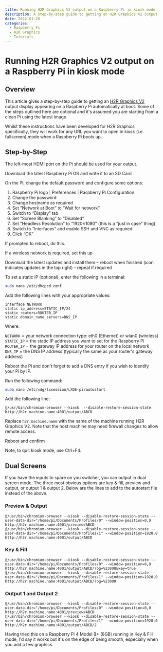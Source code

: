 ```yaml
---
title: Running H2R Graphics V2 output on a Raspberry Pi in kiosk mode
description: A step-by-step guide to getting an H2R Graphics V2 output display appearing on a Raspberry Pi automatically at boot.
date: 2022-01-26
categories:
  - Raspberry Pi
  - H2R Graphics
  - Tutorials
---
```

# Running H2R Graphics V2 output on a Raspberry Pi in kiosk mode
 
## Overview

This article gives a step-by-step guide to getting an [H2R Graphics V2](https://h2r.graphics/) output display appearing on a Raspberry Pi automatically at boot. Some of the steps outlined here are optional and it's assumed you are starting from a clean Pi using the latest image.

Whilst these instructions have been developed for H2R Graphics specifically, they will work for any URL you want to open in kiosk (i.e. fullscreen) mode when a Raspberry Pi boots up.

## Step-by-Step

The left-most HDMI port on the Pi should be used for your output.

Download the latest Raspberry Pi OS and write it to an SD Card

On the Pi, change the default password and configure some options:

1. Raspberry Pi logo | Preferences | Raspberry Pi Configuration
2. Change the password
3. Change hostname as required
4. Set “Network at Boot” to “Wait for network”
5. Switch to “Display” tab
6. Set “Screen Blanking” to “Disabled”
7. Set “Headless Resolution” to “1920×1080” (this is a “just in case” thing)
8. Switch to “Interfaces” and enable SSH and VNC as required
9. Click “OK”

If prompted to reboot, do this.

If a wireless network is required, set this up

Download the latest updates and install them – reboot when finished (icon indicates updates in the top right) – repeat if required

To set a static IP (optional), enter the following in a terminal:

```bash
sudo nano /etc/dhcpcd.conf
```

Add the following lines with your appropriate values:

```
interface NETWORK
static ip_address=STATIC_IP/24
static routers=ROUTER_IP
static domain_name_servers=DNS_IP
```

Where:

`NETWORK` = your network connection type: eth0 (Ethernet) or wlan0 (wireless)
`STATIC_IP` = the static IP address you want to set for the Raspberry Pi
`ROUTER_IP` = the gateway IP address for your router on the local network
`DNS_IP` = the DNS IP address (typically the same as your router's gateway address)

Reboot the Pi and don't forget to add a DNS entry if you wish to identify your Pi by IP.

Run the following command:

```bash
sudo nano /etc/xdg/lxsession/LXDE-pi/autostart
```

Add the following line:

```
@/usr/bin/chromium-browser --kiosk  --disable-restore-session-state http://h2r.machine.name:4001/output/ABCD
```

Replace `h2r.machine.name` with the name of the machine running H2R Graphics V2. Note that the host machine may need firewall changes to allow remote access.

Reboot and confirm

Note, to quit kiosk mode, use Ctrl+F4.

## Dual Screens

If you have the inputs to spare on you switcher, you can output in dual screen mode. The three most obvious options are key & fill, preview and output, or output 1 & output 2. Below are the lines to add to the autostart file instead of the above.

### Preview & Output

```
@/usr/bin/chromium-browser --kiosk --disable-restore-session-state --user-data-dir="/home/pi/Documents/Profiles/0" --window-position=0,0 http://h2r.machine.name:4001/preview/ABCD
@/usr/bin/chromium-browser --kiosk --disable-restore-session-state --user-data-dir="/home/pi/Documents/Profiles/1" --window-position=1920,0 http://h2r.machine.name:4001/output/ABCD
```

### Key & Fill

```
@/usr/bin/chromium-browser --kiosk --disable-restore-session-state --user-data-dir="/home/pi/Documents/Profiles/0" --window-position=0,0 http://h2r.machine.name:4001/output/ABCD/?bg=%23000&key=true
@/usr/bin/chromium-browser --kiosk --disable-restore-session-state --user-data-dir="/home/pi/Documents/Profiles/1" --window-position=1920,0 http://h2r.machine.name:4001/output/ABCD/?bg=%23000
```

### Output 1 and Output 2

```
@/usr/bin/chromium-browser --kiosk --disable-restore-session-state --user-data-dir="/home/pi/Documents/Profiles/0" --window-position=0,0 http://h2r.machine.name:4001/preview/ABCD
@/usr/bin/chromium-browser --kiosk --disable-restore-session-state --user-data-dir="/home/pi/Documents/Profiles/1" --window-position=1920,0 http://h2r.machine.name:4001/output/ABCD/2
```

Having tried this on a Raspberry Pi 4 Model B+ (8GB) running in Key & Fill mode, I'd say it works but it's on the edge of being smooth, especially when you add a few graphics.
